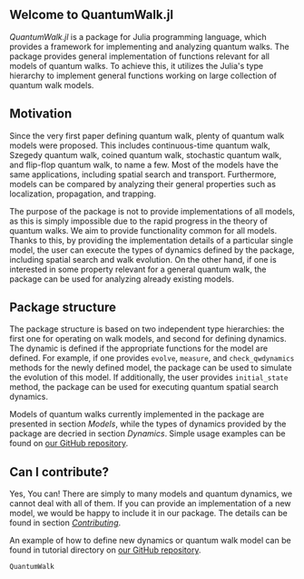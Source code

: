 

## Welcome to QuantumWalk.jl

*QuantumWalk.jl* is a package for Julia programming language, which provides a framework for implementing and analyzing quantum walks. The package provides general implementation of functions relevant for all models of quantum walks. To achieve this, it utilizes the Julia's type hierarchy to implement general functions working on large collection of quantum walk models.

## Motivation

Since the very first paper defining quantum walk, plenty of quantum walk models were proposed. This includes continuous-time quantum walk, Szegedy quantum walk, coined quantum walk, stochastic quantum walk, and flip-flop quantum walk, to name a few. Most of the models have the same applications, including spatial search and transport. Furthermore, models can be compared by analyzing their general properties such as localization, propagation, and trapping.

The purpose of the package is not to provide implementations of all models, as this is simply impossible due to the rapid progress in the theory of quantum walks. We aim to provide functionality common for all models. Thanks to this, by providing the implementation details of a particular single model, the user can execute the types of dynamics defined by the package, including spatial search and walk evolution. On the other hand, if one is interested in some property relevant for a general quantum walk, the package can be used for analyzing already existing models.

## Package structure

The package structure is based on two independent type hierarchies: the first one for operating on walk models, and second for defining dynamics. The dynamic is defined if the appropriate functions for the model are defined. For example, if one provides `evolve`, `measure`, and `check_qwdynamics` methods for the newly defined model, the package can be used to simulate the evolution of this model. If additionally, the user provides `initial_state` method, the package can be used for executing quantum spatial search dynamics.

Models of quantum walks currently implemented in the package are presented in section *Models*, while the types of dynamics provided by the package are decried in section *Dynamics*. Simple usage examples can be found on [our GitHub repository](https://github.com/iitis/QuantumWalk.jl/tree/master/tutorials).

## Can I contribute?

Yes, You can! There are simply to many models and quantum dynamics, we cannot deal with all of them. If you can provide an implementation of a new model, we would be happy to include it in our package. The details can be found in section *[Contributing](contributing)*.

An example of how to define new dynamics or quantum walk model can be found in tutorial directory on [our GitHub repository](https://github.com/iitis/QuantumWalk.jl/tree/master/tutorials).

```@docs
QuantumWalk
```
